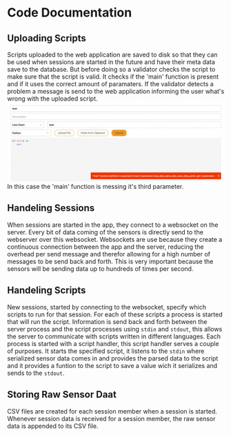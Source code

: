 # Code Documentation

## Uploading Scripts
Scripts uploaded to the web application are saved to disk so that they can be used when sessions are started in the future and have their meta data save to the database. But before doing so a validator checks the script to make sure that the script is valid. It checks if the 'main' function is present and if it uses the correct amount of paramaters. If the validator detects a problem a message is send to the web application informing the user what's wrong with the uploaded script.
![Validator error message](../images/validator-error-message.png)
In this case the 'main' function is messing it's third parameter.

## Handeling Sessions
When sessions are started in the app, they connect to a websocket on the server. Every bit of data coming of the sensors is directly send to the webserver over this websocket. Websockets are use because they create a continuous connection between the app and the server, reducing the overhead per send message and therefor allowing for a high number of messages to be send back and forth. This is very important because the sensors will be sending data up to hundreds of times per second.<br>

## Handeling Scripts
New sessions, started by connecting to the websocket, specify which scripts to run for that session. For each of these scripts a process is started that will run the script. Information is send back and forth between the server process and the script processes using `stdin` and `stdout`, this allows the server to communicate with scripts written in different languages. Each process is started with a script handler, this script handler serves a couple of purposes. It starts the specified script, it listens to the `stdin` where serialized sensor data comes in and provides the parsed data to the script and it provides a funtion to the script to save a value wich it serializes and sends to the `stdout`.

## Storing Raw Sensor Daat
CSV files are created for each session member when a session is started. Whenever session data is received for a session member, the raw sensor data is appended to its CSV file.